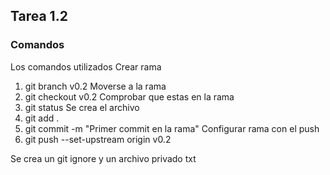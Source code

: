 ## Tarea 1.2
### Comandos
Los comandos utilizados
Crear rama
1. git branch v0.2
Moverse a la rama
2. git checkout v0.2
Comprobar que estas en la rama
3. git status
Se crea el archivo
4. git add .
5. git commit -m "Primer commit en la rama"
Configurar rama con el push
6. git push --set-upstream origin v0.2

Se crea un git ignore y un archivo privado txt
